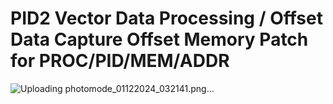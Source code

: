 # PID2 Vector Data Processing / Offset Data Capture Offset Memory Patch for PROC/PID/MEM/ADDR

![Uploading photomode_01122024_032141.png…]()
